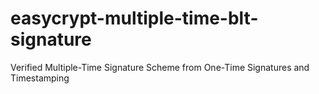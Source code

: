 # easycrypt-multiple-time-blt-signature
Verified Multiple-Time Signature Scheme from One-Time Signatures and Timestamping
